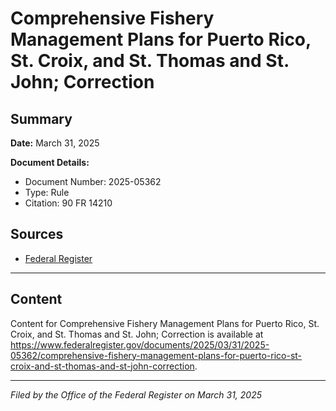 # Comprehensive Fishery Management Plans for Puerto Rico, St. Croix, and St. Thomas and St. John; Correction

## Summary

**Date:** March 31, 2025

**Document Details:**
- Document Number: 2025-05362
- Type: Rule
- Citation: 90 FR 14210

## Sources
- [Federal Register](https://www.federalregister.gov/documents/2025/03/31/2025-05362/comprehensive-fishery-management-plans-for-puerto-rico-st-croix-and-st-thomas-and-st-john-correction)

---

## Content

Content for Comprehensive Fishery Management Plans for Puerto Rico, St. Croix, and St. Thomas and St. John; Correction is available at https://www.federalregister.gov/documents/2025/03/31/2025-05362/comprehensive-fishery-management-plans-for-puerto-rico-st-croix-and-st-thomas-and-st-john-correction.

---

*Filed by the Office of the Federal Register on March 31, 2025*
